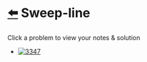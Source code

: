 # [⬅️](../README.md) Sweep-line 

Click a problem to view your notes & solution

- [![3347](https://img.shields.io/badge/3347-Maximum_Frequency_of_an_Element_After_Performing_Operations_II-red)](/problems/3347.md)
